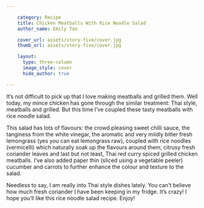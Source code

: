 ```yaml
---

    category: Recipe
    title: Chicken Meatballs With Rice Noodle Salad
    author_name: Emily Tan

    cover_url: assets/story-five/cover.jpg
    thumb_url: assets/story-five/cover.jpg

    layout:
      type: three-column
      image_style: cover
      hide_author: true

---
```


It’s not difficult to pick up that I love making meatballs and grilled them. Well today, my mince chicken has gone through the similar treatment: Thai style, meatballs and grilled. But this time I’ve coupled these tasty meatballs with rice noodle salad.

This salad has lots of flavours: the crowd pleasing sweet chilli sauce, the tanginess from the white vinegar, the aromatic and very mildly bitter fresh lemongrass (yes you can eat lemongrass raw), coupled with rice noodles (vermicelli) which naturally soak up the flavours around them, citrusy fresh coriander leaves and last but not least, Thai red curry spiced grilled chicken meatballs. I’ve also added paper thin (sliced using a vegetable peeler) cucumber and carrots to further enhance the colour and texture to the salad.

Needless to say, I am really into Thai style dishes lately. You can’t believe how much fresh coriander I have been keeping in my fridge. It’s crazy! I hope you’ll like this rice noodle salad recipe. Enjoy!
